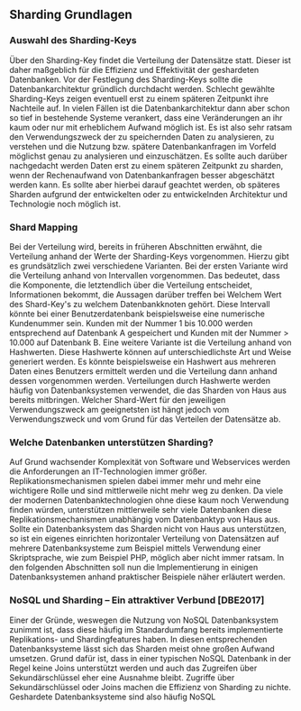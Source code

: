 ## Sharding Grundlagen

### Auswahl des Sharding-Keys
Über den Sharding-Key findet die Verteilung der Datensätze statt. Dieser ist daher maßgeblich für die Effizienz und Effektivität der geshardeten Datenbanken. Vor der Festlegung des Sharding-Keys sollte die Datenbankarchitektur gründlich durchdacht werden. Schlecht gewählte Sharding-Keys zeigen eventuell erst zu einem späteren Zeitpunkt ihre Nachteile auf. In vielen Fällen ist die Datenbankarchitektur dann aber schon so tief in bestehende Systeme verankert, dass eine Veränderungen an ihr kaum oder nur mit erheblichem Aufwand möglich ist. Es ist also sehr ratsam den Verwendungszweck der zu speichernden Daten zu analysieren, zu verstehen und die Nutzung bzw. spätere Datenbankanfragen im Vorfeld möglichst genau zu analysieren und einzuschätzen. Es sollte auch darüber nachgedacht werden Daten erst zu einem späteren Zeitpunkt zu sharden, wenn der Rechenaufwand von Datenbankanfragen besser abgeschätzt werden kann. Es sollte aber hierbei darauf geachtet werden, ob späteres Sharden aufgrund der entwickelten oder zu entwickelnden Architektur und Technologie noch möglich ist.


### Shard Mapping
Bei der Verteilung wird, bereits in früheren Abschnitten erwähnt, die Verteilung anhand der Werte der Sharding-Keys vorgenommen. Hierzu gibt es grundsätzlich zwei verschiedene Varianten. Bei der ersten Variante wird die Verteilung anhand von Intervallen vorgenommen. Das bedeutet, dass die Komponente, die letztendlich über die Verteilung entscheidet, Informationen bekommt, die Aussagen darüber treffen bei Welchem Wert des Shard-Key's zu welchem Datenbankknoten gehört. Diese Intervall könnte bei einer Benutzerdatenbank beispielsweise eine numerische Kundenummer sein. Kunden mit der Nummer 1 bis 10.000 werden entsprechend auf Datenbank A gespeichert und Kunden mit der Nummer > 10.000 auf Datenbank B. Eine weitere Variante ist die Verteilung anhand von Hashwerten. Diese Hashwerte können auf unterschiedlichste Art und Weise generiert werden. Es könnte beispielsweise ein Hashwert aus mehreren Daten eines Benutzers ermittelt werden und die Verteilung dann anhand dessen vorgenommen werden. Verteilungen durch Hashwerte werden häufig von Datenbanksystemen verwendet, die das Sharden von Haus aus bereits mitbringen. Welcher Shard-Wert für den jeweiligen Verwendungszweck am geeignetsten ist hängt jedoch vom Verwendungszweck und vom Grund für das Verteilen der Datensätze ab.


### Welche Datenbanken unterstützen Sharding?
Auf Grund wachsender Komplexität von Software und Webservices werden die Anforderungen an IT-Technologien immer größer. Replikationsmechanismen spielen dabei immer mehr und mehr eine wichtigere Rolle und sind mittlerweile nicht mehr weg zu denken. Da viele der modernen Datenbanktechnologien ohne diese kaum noch Verwendung finden würden, unterstützen mittlerweile sehr viele Datenbanken diese Replikationsmechanismen unabhängig vom Datenbanktyp von Haus aus. Sollte ein Datenbanksystem das Sharden nicht von Haus aus unterstützen, so ist ein eigenes einrichten horizontaler Verteilung von Datensätzen auf mehrere Datenbanksysteme zum Beispiel mittels Verwendung einer Skriptsprache, wie zum Beispiel PHP, möglich aber nicht immer ratsam. In den folgenden Abschnitten soll nun die Implementierung in einigen Datenbanksystemen anhand praktischer Beispiele näher erläutert werden.

### NoSQL und Sharding – Ein attraktiver Verbund [DBE2017]

Einer der Gründe, weswegen die Nutzung von NoSQL Datenbanksystem zunimmt ist, dass diese häufig im Standardumfang bereits implementierte Replikations- und Shardingfeatures haben. In diesen entsprechenden Datenbanksysteme lässt sich das Sharden meist ohne großen Aufwand umsetzen. Grund dafür ist, dass in einer typischen NoSQL Datenbank in der Regel keine Joins unterstützt werden und auch das Zugreifen über Sekundärschlüssel eher eine Ausnahme bleibt. Zugriffe über Sekundärschlüssel oder Joins machen die Effizienz von Sharding zu nichte. Geshardete Datenbanksysteme sind also häufig NoSQL
